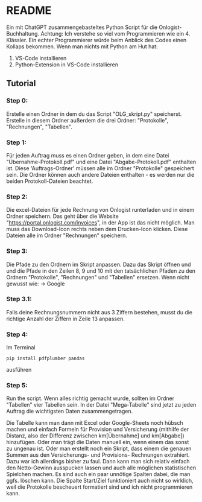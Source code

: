 # README
Ein mit ChatGPT zusammengebasteltes Python Script für die Onlogist-Buchhaltung. Achtung: Ich verstehe so viel vom Programmieren wie ein 4. Klässler. Ein echter Programmierer würde beim Anblick des Codes einen Kollaps bekommen.
Wenn man nichts mit Python am Hut hat:
1. VS-Code installieren
2. Python-Extension in VS-Code installieren


## Tutorial

### Step 0:
Erstelle einen Ordner in dem du das Script "OLG_skript.py" speicherst. Erstelle in diesem Ordner außerdem die drei Ordner: "Protokolle", "Rechnungen", "Tabellen".

### Step 1:
Für jeden Auftrag muss es einen Ordner geben, in dem eine Datei "Übernahme-Protokoll.pdf" und eine Datei "Abgabe-Protokoll.pdf" enthalten ist. Diese 'Auftrags-Ordner' müssen alle im Ordner "Protokolle" gespeichert sein. Die Ordner können auch andere Dateien enthalten - es werden nur die beiden Protokoll-Dateien beachtet.

### Step 2:
Die excel-Dateien für jede Rechnung von Onlogist runterladen und in einem Ordner speichern. Das geht über die Website "https://portal.onlogist.com/invoices", in der App ist das nicht möglich. Man muss das Download-Icon rechts neben dem Drucken-Icon klicken. Diese Dateien alle im Ordner "Rechnungen" speichern.

### Step 3:
Die Pfade zu den Ordnern im Skript anpassen. Dazu das Skript öffnen und und die Pfade in den Zeilen 8, 9 und 10 mit den tatsächlichen Pfaden zu den Ordnern "Protokolle", "Rechnungen" und "Tabellen" ersetzen. Wenn nicht gewusst wie: -> Google

### Step 3.1:
Falls deine Rechnungsnummern nicht aus 3 Ziffern bestehen, musst du die richtige Anzahl der Ziffern in Zeile 13 anpassen.

### Step 4:
Im Terminal
```
pip install pdfplumber pandas
```
ausführen

### Step 5:
Run the script. Wenn alles richtig gemacht wurde, sollten im Ordner "Tabellen" vier Tabellen sein. In der Datei "Mega-Tabelle" sind jetzt zu jeden Auftrag die wichtigsten Daten zusammengetragen.

Die Tabelle kann man dann mit Excel oder Google-Sheets noch hübsch machen und einfach Formeln für Provision und Versicherung (mithilfe der Distanz, also der Differenz zwischen km[Übernahme] und km[Abgabe]) hinzufügen. Oder man trägt die Daten manuell ein, wenn einem das sonst zu ungenau ist. Oder man erstellt noch ein Skript, dass einem die genauen Summen aus den Versicherungs- und Provisions- Rechnungen extrahiert. Dazu war ich allerdings bisher zu faul. Dann kann man sich relativ einfach den Netto-Gewinn ausspucken lassen und auch alle möglichen statistischen Spielchen machen.
Es sind auch ein paar unnötige Spalten dabei, die man ggfs. löschen kann. Die Spalte Start/Ziel funktioniert auch nicht so wirklich, weil die Protokolle bescheuert formatiert sind und ich nicht programmieren kann.
